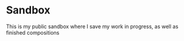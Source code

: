 # Sandbox
This is my public sandbox where I save my work in progress, as well as finished compositions
